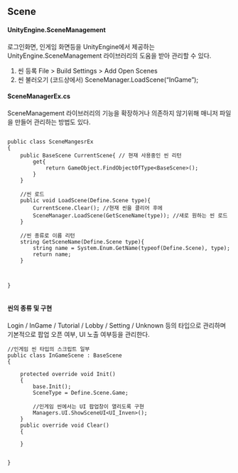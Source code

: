 
## Scene 

#### UnityEngine.SceneManagement 
로그인화면, 인게임 화면등을 UnityEngine에서 제공하는 UnityEngine.SceneManagement 라이브러리의 도움을 받아  관리할 수 있다.
1. 씬 등록
	File > Build Settings > Add Open Scenes
2. 씬 불러오기
	(코드상에서)
	SceneManager.LoadScene(“InGame”);


#### SceneManagerEx.cs
SceneManagement 라이브러리의 기능을 확장하거나 의존하지 않기위해 매니저 파일을 만들어 관리하는 방법도 있다.

```

public class SceneMangesrEx 
{
    public BaseScene CurrentScene{ // 현재 사용중인 씬 리턴
        get{
            return GameObject.FindObjectOfType<BaseScene>();
        }
    }

    //씬 로드
    public void LoadScene(Define.Scene type){
        CurrentScene.Clear(); //현재 씬을 클리어 후에
        SceneManager.LoadScene(GetSceneName(type)); //새로 원하는 씬 로드 
    }

    //씬 종류로 이름 리턴
    string GetSceneName(Define.Scene type){
        string name = System.Enum.GetName(typeof(Define.Scene), type);
        return name;
    }



}


```


#### 씬의 종류 및 구현
Login / InGame / Tutorial / Lobby / Setting / Unknown 등의 타입으로 관리하며
기본적으로 팝업 오픈 여부, UI 노출 여부등을 관리한다.

```
//인게임 씬 타입의 스크립트 일부
public class InGameScene : BaseScene
{

    protected override void Init()
    {
        base.Init();
        SceneType = Define.Scene.Game;

        //인게임 씬에서는 UI 팝업창이 열리도록 구현
        Managers.UI.ShowSceneUI<UI_Inven>();
    }
    public override void Clear()
    {
        
    }


}

```

